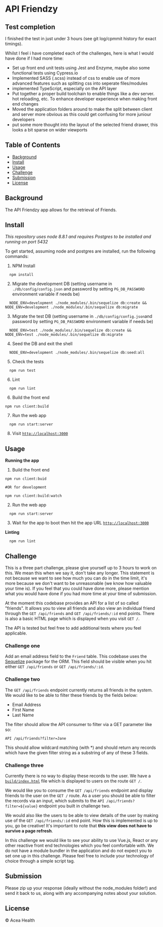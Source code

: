 # API Friendzy

## Test completion
I finished the test in just under 3 hours (see git log/cpmmit history for exact timings).

Whilst I feel i have completed each of the challenges, here is what I would have done if I had more time:
- Set up front end unit tests using Jest and Enzyme, maybe also some functional tests using Cypress.io
- Implemented SASS (.scss) instead of css to enable use of more advanced features such as splitting css into seperate files/modules
- implemented TypeScript, especially on the API layer
- Put together a proper build toolchain to enable things like a dev server. hot reloading, etc. To enhance developer experience when making front end changes
- Moved the application folders around to make the split between client and server more obvious as this could get confusing for more juniour developers
- put some more thought into the layout of the selected friend drawer, this looks a bit sparse on wider viewports


## Table of Contents

- [Background](#background)
- [Install](#install)
- [Usage](#usage)
- [Challenge](#challenge)
- [Submission](#submission)
- [License](#license)

## Background

The API Friendzy app allows for the retrieval of Friends.

## Install

_This repository uses node 8.8.1 and requires Postgres to be installed and running on port 5432_

To get started, assuming node and postgres are installed, run the following commands:

1. NPM Install
```
  npm install
```
2. Migrate the development DB (setting username in `./db/config/config.json` and password by setting `PG_DB_PASSWORD` environment variable if needs be)
```
  NODE_ENV=development ./node_modules/.bin/sequelize db:create && NODE_ENV=development ./node_modules/.bin/sequelize db:migrate
```
3. Migrate the test DB (setting username in `./db/config/config.json`and password by setting `PG_DB_PASSWORD` environment variable if needs be)
```
  NODE_ENV=test ./node_modules/.bin/sequelize db:create && NODE_ENV=test ./node_modules/.bin/sequelize db:migrate
```
4. Seed the DB and exit the shell
```
  NODE_ENV=development ./node_modules/.bin/sequelize db:seed:all
```
5. Check the tests
```
  npm run test
```
6. Lint
```
  npm run lint
```
6. Build the front end
```
npm run client:build
```
7. Run the web app
```
  npm run start:server
```
8. Visit [`http://localhost:3000`](http://localhost:3000)

## Usage

**Running the app**
1. Build the front end
```
npm run client:buid

#OR for development

npm run client:build:watch
```

2. Run the web app
```
  npm run start:server
```

3. Wait for the app to boot then hit the app URL [`http://localhost:3000`](http://localhost:3000)

**Linting**

```
  npm run lint
```

## Challenge

This is a three part challenge, please give yourself up to 3 hours to work on this. We mean this when we say it, don't
take any longer. This statement is not because we want to see how much you can do in the time limit, it's more because we
don't want to be unreasonable (we know how valuable your time is). If you feel that you could have done more, please mention
what you would have done if you had more time at your time of submission.

At the moment this codebase provides an API for a list of so called "friends". It allows you to view all friends and also view
an individual friend through the `GET /api/friends` and `GET /api/friends/:id` end points. There is also a basic HTML page
which is displayed when you visit `GET /`.

The API is tested but feel free to add additional tests where you feel applicable.

### Challenge one

Add an email address field to the `Friend` table. This codebase uses the [Sequelize](http://docs.sequelizejs.com/) package for the ORM. This field
should be visible when you hit either `GET /api/friends` or `GET /api/friends/:id`.

### Challenge two

The `GET /api/friends` endpoint currently returns all friends in the system. We would like to be able to filter these friends by the fields below:

- Email Address
- First Name
- Last Name

The filter should allow the API consumer to filter via a GET parameter like so:

`API /api/friends?filter=Jane`

This should allow wildcard matching (with *) and should return any records which have the given filter string as a substring of any of these 3 fields.

### Challenge three

Currently there is no way to display these records to the user. We have a [`build/index.html`](https://github.com/Flynotes/api-friendzy/blob/master/build/index.html) file which is displayed to users on the route `GET /`.

We would like you to consume the `GET /api/friends` endpoint and display friends to the user on the `GET /` route.
As a user you should be able to filter the records via an input, which submits to the `API /api/friends?filter=${value}` endpoint you built in
challenge two.

We would also like the users to be able to view details of the user by making use of the
`GET /api/friends/:id` end point. How this is implemented is up to you, go be creative!
It's important to note that **this view does not have to survive a page refresh**.

In this challenge we would like to see your ability to use Vue.js, React or any other reactive front end technologies which you feel comfortable with. We do not have
a module bundler in the application and do not expect you to set one up in this challenge. Please feel free to include your technology of choice through
a simple script tag.

## Submission

Please zip up your response (ideally without the node_modules folder!) and send it back to us, along with any accompanying notes about your solution.

## License

© Acea Health
